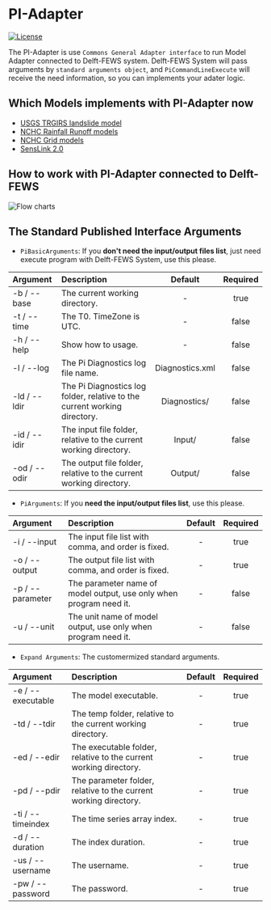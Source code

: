 # PI-Adapter
[![License](https://img.shields.io/badge/license-Apache%202.0-blue.svg)](./LICENSE)

The PI-Adapter is use `Commons General Adapter interface` to run Model Adapter connected to Delft-FEWS system.
Delft-FEWS System will pass arguments by `standard arguments object`, and `PiCommandLineExecute` will receive the need information, so you can implements your adater logic.

## Which Models implements with PI-Adapter now
- [USGS TRGIRS landslide model](https://github.com/usgs/landslides-trigrs)
- [NCHC Rainfall Runoff models](https://www.nchc.org.tw/tw/)
- [NCHC Grid models](https://www.nchc.org.tw/tw/)
- [SensLink 2.0](http://www.anasystem.com.tw/senslink/)

## How to work with PI-Adapter connected to Delft-FEWS
![Flow charts](https://i.imgur.com/BKosuN1.png)

## The Standard Published Interface Arguments

- `PiBasicArguments`: If you **don't need the input/output files list**, just need execute program with Delft-FEWS System, use this please.

| Argument | Description | Default | Required |
|:------ |:----------- |:-----------:|:-----------:|
| -b / --base | The current working directory. | - | true |
| -t / --time | The T0. TimeZone is UTC. | - | false |
| -h / --help | Show how to usage. | - | false |
| -l / --log | The Pi Diagnostics log file name. | Diagnostics.xml | false |
| -ld / --ldir | The Pi Diagnostics log folder, relative to the current working directory. | Diagnostics/ | false |
| -id / --idir | The input file folder, relative to the current working directory. | Input/ | false |
| -od / --odir | The output file folder, relative to the current working directory. | Output/ | false |

- `PiArguments`: If you **need the input/output files list**, use this please.

| Argument | Description | Default | Required |
|:------ |:----------- |:-----------:|:-----------:|
| -i / --input | The input file list with comma, and order is fixed. | - | true |
| -o / --output | The output file list with comma, and order is fixed. | - | true |
| -p / --parameter | The parameter name of model output, use only when program need it. | - | false |
| -u / --unit | The unit name of model output, use only when program need it. | - | false |

- `Expand Arguments`: The customermized standard arguments.

| Argument | Description | Default | Required |
|:------ |:----------- |:-----------:|:-----------:|
| -e / --executable | The model executable. | - | true |
| -td / --tdir | The temp folder, relative to the current working directory. | - | true |
| -ed / --edir | The executable folder, relative to the current working directory. | - | true |
| -pd / --pdir | The parameter folder, relative to the current working directory. | - | true |
| -ti / --timeindex | The time series array index. | - | true |
| -d / --duration | The index duration. | - | true |
| -us / --username | The username. | - | true |
| -pw / --password | The password. | - | true |
